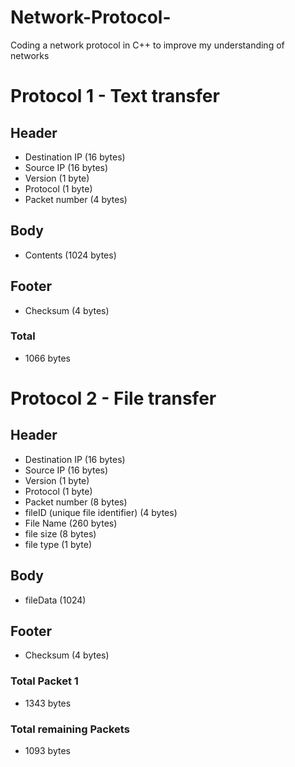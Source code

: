 # Network-Protocol-
Coding a network protocol in C++ to improve my understanding of networks


# Protocol 1 - Text transfer
## Header
- Destination IP (16 bytes)
- Source IP (16 bytes)
- Version (1 byte)
- Protocol (1 byte)
- Packet number (4 bytes)

## Body 
- Contents (1024 bytes)

## Footer 
- Checksum (4 bytes)

### Total
- 1066 bytes



# Protocol 2 - File transfer
## Header
- Destination IP (16 bytes)
- Source IP (16 bytes)
- Version (1 byte)
- Protocol (1 byte)
- Packet number (8 bytes)
- fileID (unique file identifier) (4 bytes)
- File Name (260 bytes)
- file size (8 bytes)
- file type (1 byte)

## Body 
- fileData (1024) 

## Footer 
- Checksum (4 bytes)

### Total Packet 1
- 1343 bytes
### Total remaining Packets
- 1093 bytes